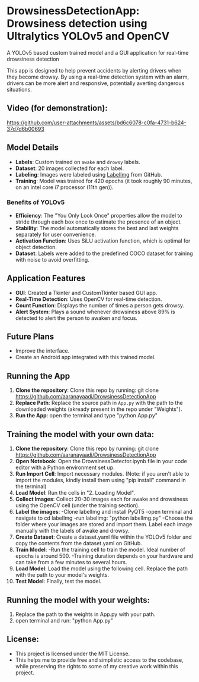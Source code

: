 # DrowsinessDetectionApp: Drowsiness detection using Ultralytics YOLOv5 and OpenCV
A YOLOv5 based custom trained model and a GUI application for real-time drowsiness detection

This app is designed to help prevent accidents by alerting drivers when they become drowsy. By using a real-time detection system with an alarm, drivers can be more alert and responsive, potentially averting dangerous situations.

## Video (for demonstration):

https://github.com/user-attachments/assets/bd6c6078-c0fa-4731-b624-37d7d6b00693


## Model Details

- **Labels**: Custom trained on `awake` and `drowsy` labels.
- **Dataset**: 20 images collected for each label.
- **Labeling**: Images were labeled using [LabelImg]([https://github.com/HumanSignal/labelImg]) from GitHub.
- **Training**: Model was trained for 420 epochs (it took roughly 90 minutes, on an intel core i7 processor (11th gen)).

### Benefits of YOLOv5

- **Efficiency**: The "You Only Look Once" properties allow the model to stride through each box once to estimate the presence of an object.
- **Stability**: The model automatically stores the best and last weights separately for user convenience.
- **Activation Function**: Uses SiLU activation function, which is optimal for object detection.
- **Dataset**: Labels were added to the predefined COCO dataset for training with noise to avoid overfitting.

## Application Features

- **GUI**: Created a Tkinter and CustomTkinter based GUI app.
- **Real-Time Detection**: Uses OpenCV for real-time detection.
- **Count Function**: Displays the number of times a person gets drowsy.
- **Alert System**: Plays a sound whenever drowsiness above 89% is detected to alert the person to awaken and focus.

## Future Plans

- Improve the interface.
- Create an Android app integrated with this trained model.

## Running the App

1. **Clone the repository**: Clone this repo by running: git clone https://github.com/aaranayaadi/DrowsinessDetectionApp
2. **Replace Path**: Replace the source path in `App.py` with the path to the downloaded weights (akready present in the repo under "Weights").
3. **Run the App**: open the terminal and type "python App.py"

## Training the model with your own data:

1. **Clone the repository**: Clone this repo by running: git clone https://github.com/aaranayaadi/DrowsinessDetectionApp
2. **Open Notebook**: Open the DrowsinessDetector.ipynb file in your code editor with a Python environment set up.
3. **Run Import Cell**: Import necessary modules. (Note: if you aren't able to import the modules, kindly install them using "pip install" command in the terminal)
4. **Load Model**: Run the cells in "2. Loading Model".
5. **Collect Images**: Collect 20-30 images each for awake and drowsiness using the OpenCV cell (under the training section).
6. **Label the images**: 
   -Clone labelImg and install PyQT5
   -open terminal and navigate to cd labelImg
   -run labelImg: "python labelImg.py"
   -Choose the folder where your images are stored and import them. Label each image manually with the labels of awake and drowsy.
7. **Create Dataset**: Create a dataset.yaml file within the YOLOv5 folder and copy the contents from the dataset.yaml on GitHub.
8. **Train Model**:
   -Run the training cell to train the model. Ideal number of epochs is around 500.
   -Training duration depends on your hardware and can take from a few minutes to several hours.
9. **Load Model**: Load the model using the following cell. Replace the path with the path to your model's weights.
10. **Test Model**: Finally, test the model.

## Running the model with your weights:

1. Replace the path to the weights in App.py with your path.
2. open terminal and run: "python App.py"

## License:
 - This project is licensed under the MIT License.
 - This helps me to provide free and simplistic access to the codebase, while preserving the rights to some of my creative work within this project.
